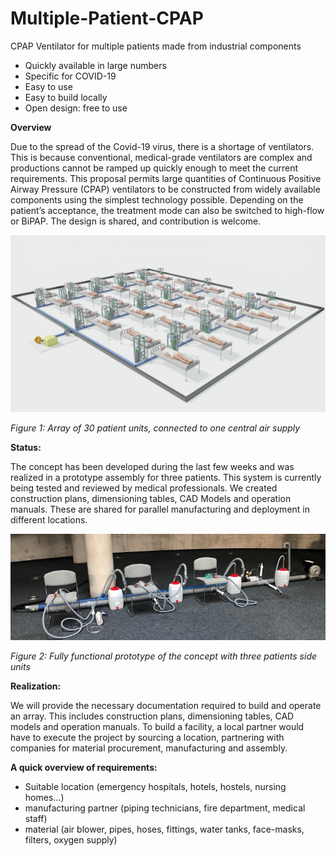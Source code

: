 # Multiple-Patient-CPAP
CPAP Ventilator for multiple patients made from industrial components

-	Quickly available in large numbers
-	Specific for COVID-19
-	Easy to use
-	Easy to build locally
-	Open design: free to use 

**Overview**

Due to the spread of the Covid-19 virus, there is a shortage of ventilators. This is because conventional, medical-grade ventilators are complex and productions cannot be ramped up quickly enough to meet the current requirements. This proposal permits large quantities of Continuous Positive Airway Pressure (CPAP) ventilators to be constructed from widely available components using the simplest technology possible. Depending on the patient’s acceptance, the treatment mode can also be switched to high-flow or BiPAP. The design is shared, and contribution is welcome.

![Array of 30 patient units](/images/array.png)

*Figure 1: Array of 30 patient units, connected to one central air supply*

**Status:**

The concept has been developed during the last few weeks and was realized in a prototype assembly for three patients. This system is currently being tested and reviewed by medical professionals. We created construction plans, dimensioning tables, CAD Models and operation manuals. These are shared for parallel manufacturing and deployment in different locations.

![Prototype with three patient side units](/images/prototype.png)

*Figure 2: Fully functional prototype of the concept with three patients side units*

**Realization:**

We will provide the necessary documentation required to build and operate an array. This includes construction plans, dimensioning tables, CAD models and operation manuals. To build a facility, a local partner would have to execute the project by sourcing a location, partnering with companies for material procurement, manufacturing and assembly. 

**A quick overview of requirements:**

-	Suitable location (emergency hospitals, hotels, hostels, nursing homes...)
-	manufacturing partner (piping technicians, fire department, medical staff)
-	material (air blower, pipes, hoses, fittings, water tanks, face-masks, filters, oxygen supply)

